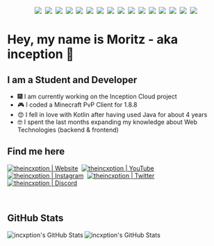 <p align="center">
   <img src="https://img.shields.io/badge/java-%23ED8B00.svg?&style=for-the-badge&logo=java&logoColor=white"/>&nbsp;
   <img src="https://img.shields.io/badge/kotlin-%230095D5.svg?&style=for-the-badge&logo=kotlin&logoColor=white"/>&nbsp;
   <img src="https://img.shields.io/badge/node.js%20-%2343853D.svg?&style=for-the-badge&logo=node.js&logoColor=white"/>&nbsp;
   <img src="https://img.shields.io/badge/npm-CB3837?style=for-the-badge&logo=npm&logoColor=white"/>&nbsp;
   <img src="https://img.shields.io/badge/Yarn-2C8EBB?style=for-the-badge&logo=yarn&logoColor=white"/>&nbsp;
   <img src="https://img.shields.io/badge/javascript%20-%23323330.svg?&style=for-the-badge&logo=javascript&logoColor=%23F7DF1E"/>&nbsp;
   <img src="https://img.shields.io/badge/typescript%20-%23007ACC.svg?&style=for-the-badge&logo=typescript&logoColor=white"/>&nbsp;
   <img src="https://img.shields.io/badge/html5%20-%23E34F26.svg?&style=for-the-badge&logo=html5&logoColor=white"/>&nbsp;
   <img src="https://img.shields.io/badge/css3%20-%231572B6.svg?&style=for-the-badge&logo=css3&logoColor=white"/>&nbsp;
   <img src="https://img.shields.io/badge/Tailwind_CSS-38B2AC?style=for-the-badge&logo=tailwind-css&logoColor=white"/>&nbsp;
   <img src="https://img.shields.io/badge/express.js%20-%23404d59.svg?&style=for-the-badge"/>&nbsp;
   <img src="https://img.shields.io/badge/React-20232A?style=for-the-badge&logo=react&logoColor=61DAFB"/>&nbsp;
   <img src="https://img.shields.io/badge/git%20-%23F05033.svg?&style=for-the-badge&logo=git&logoColor=white"/>&nbsp;
   <img src="https://img.shields.io/badge/github%20-%23121011.svg?&style=for-the-badge&logo=github&logoColor=white"/>&nbsp;
   <img src="https://img.shields.io/badge/apache%20-%23D42029.svg?&style=for-the-badge&logo=apache&logoColor=white"/>&nbsp;
   <img src ="https://img.shields.io/badge/MongoDB-%234ea94b.svg?&style=for-the-badge&logo=mongodb&logoColor=white"/>&nbsp;
</p>

# Hey, my name is Moritz - aka inception 👋

## I am a Student and Developer
- 🎆 I am currently working on the Inception Cloud project
- 🎮 I coded a Minecraft PvP Client for 1.8.8
- 😍 I fell in love with Kotlin after having used Java for about 4 years
- 🤓 I spent the last months expanding my knowledge about Web Technologies (backend & frontend)

## Find me here

[<img alt="theincxption | Website" src="https://img.shields.io/static/v1?label=Website&message=InceptionCloud&color=a55eea&style=for-the-badge&logo=none" />][website]&nbsp;
[<img alt="theincxption | YouTube" src="https://img.shields.io/badge/YouTube-FF0000?style=for-the-badge&logo=youtube&logoColor=white" />][youtube]&nbsp;
[<img alt="theincxption | Instagram" src="https://img.shields.io/badge/Instagram-E4405F?style=for-the-badge&logo=instagram&logoColor=white" />][instagram]&nbsp;
[<img alt="theincxption | Twitter" src="https://img.shields.io/badge/Twitter-1DA1F2?style=for-the-badge&logo=twitter&logoColor=white" />][twitter]&nbsp;
[<img alt="theincxption | Discord" src="https://img.shields.io/badge/Discord-7289DA?style=for-the-badge&logo=discord&logoColor=white" />][discord]&nbsp;

<br/>

## GitHub Stats

<img align="left" alt="incxption's GitHub Stats" src="https://github-readme-stats.vercel.app/api?username=incxption&show_icons=true&hide_border=true&count_private=true&theme=ayu-mirage">
<img align="left" alt="incxption's GitHub Stats" src="https://github-readme-stats.vercel.app/api/top-langs/?username=incxption&hide_border=true&count_private=true&theme=ayu-mirage">

[website]: https://inceptioncloud.net
[youtube]: https://www.youtube.com/channel/UCK8gvuRo5wdSeWLSpP5sYNg
[twitter]: https://twitter.com/theincxption
[instagram]: https://instagram.com/theincxption
[discord]: https://icnet.dev/discord
